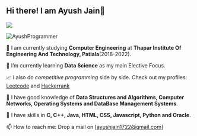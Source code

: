## Hi there! I am Ayush Jain👋
![](https://komarev.com/ghpvc/?username=Ayushjain1722&label=PROFILE+VIEWS)

![AyushProgrammer](https://blog.grinfer.com/wp-content/uploads/2020/02/How-to-Learn-Computer-Programming-Languages-1160x591.png)

📕 I am currently studying **Computer Engineering** at **Thapar Institute Of Engineering And Technology, Patiala**(2018-2022).

🌱 I’m currently learning **Data Science** as my main Elective Focus.

📈 I also do *competitive programming* side by side. Check out my profiles: [Leetcode](https://leetcode.com/ayushjain1722/) and [Hackerrank](https://www.hackerrank.com/ayushjain1722)

🧐 I have good knowledge of **Data Structures and Algorithms, Computer Networks, Operating Systems and DataBase Management Systems**.

💯 I have skills in **C, C++, Java, HTML, CSS, Javascript, Python and Oracle**.

📫 How to reach me: Drop a mail on [ayushjain1722@gmail.com]



<!--
**Ayushjain1722/AyushJain1722** is a ✨ _special_ ✨ repository because its `README.md` (this file) appears on your GitHub profile.

Here are some ideas to get you started:

- 🔭 I’m currently studying at Thapar Institute Of Engineering And Technology
- 🌱 I’m currently learning ...
- 👯 I’m looking to collaborate on ...
- 🤔 I’m looking for help with ...
- 💬 Ask me about ...
-  ...
- 😄 Pronouns: ...
- ⚡ Fun fact: ...
-->

